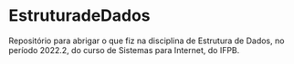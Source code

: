 # EstruturadeDados
Repositório para abrigar o que fiz na disciplina de Estrutura de Dados, no período 2022.2, do curso de Sistemas para Internet, do IFPB.
